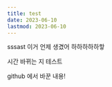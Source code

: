 ```yaml
---
title: test
date: 2023-06-10
lastmod: 2023-06-10
---
```


sssast 이거 언제 생겼어
하하하하하핳 

시간 바뀌는 지 테스트

github 에서 바꾼 내용!
